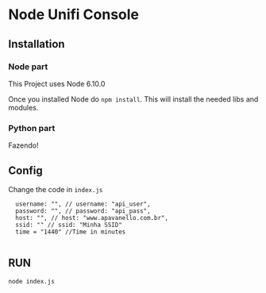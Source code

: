 # Node Unifi Console
## Installation

### Node part
This Project uses Node 6.10.0

Once you installed Node do ```npm install```. This will install the needed libs and modules.

### Python part
Fazendo!

## Config
 
Change the code in ```index.js```
```
  username: "", // username: "api_user",
  password: "", // password: "api_pass",
  host: "", // host: "www.apavanello.com.br",
  ssid: "" // ssid: "Minha SSID"
  time = "1440" //Time in minutes
  
```

## RUN
```node index.js``` 
